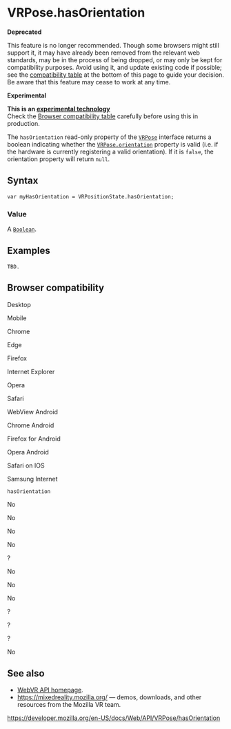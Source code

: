 VRPose.hasOrientation
=====================

**Deprecated**

This feature is no longer recommended. Though some browsers might still support it, it may have already been removed from the relevant web standards, may be in the process of being dropped, or may only be kept for compatibility purposes. Avoid using it, and update existing code if possible; see the [compatibility table](#browser_compatibility) at the bottom of this page to guide your decision. Be aware that this feature may cease to work at any time.

**Experimental**

**This is an [experimental technology](https://developer.mozilla.org/en-US/docs/MDN/Guidelines/Conventions_definitions#experimental)**  
Check the [Browser compatibility table](#browser_compatibility) carefully before using this in production.

The `hasOrientation` read-only property of the [`VRPose`](../vrpose) interface returns a boolean indicating whether the [`VRPose.orientation`](orientation) property is valid (i.e. if the hardware is currently registering a valid orientation). If it is `false`, the orientation property will return `null`.

Syntax
------

    var myHasOrientation = VRPositionState.hasOrientation;

### Value

A [`Boolean`](https://developer.mozilla.org/en-US/docs/Web/JavaScript/Reference/Global_Objects/Boolean).

Examples
--------

    TBD.

Browser compatibility
---------------------

Desktop

Mobile

Chrome

Edge

Firefox

Internet Explorer

Opera

Safari

WebView Android

Chrome Android

Firefox for Android

Opera Android

Safari on IOS

Samsung Internet

`hasOrientation`

No

No

No

No

?

No

No

No

?

?

?

No

See also
--------

-   [WebVR API homepage](../webvr_api).
-   <https://mixedreality.mozilla.org/> — demos, downloads, and other resources from the Mozilla VR team.

<a href="https://developer.mozilla.org/en-US/docs/Web/API/VRPose/hasOrientation" class="_attribution-link">https://developer.mozilla.org/en-US/docs/Web/API/VRPose/hasOrientation</a>
